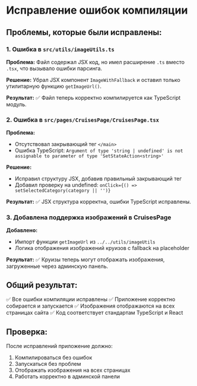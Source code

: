 # Исправление ошибок компиляции

## Проблемы, которые были исправлены:

### 1. Ошибка в `src/utils/imageUtils.ts`
**Проблема:** Файл содержал JSX код, но имел расширение `.ts` вместо `.tsx`, что вызывало ошибки парсинга.

**Решение:** Убрал JSX компонент `ImageWithFallback` и оставил только утилитарную функцию `getImageUrl()`.

**Результат:** ✅ Файл теперь корректно компилируется как TypeScript модуль.

### 2. Ошибка в `src/pages/CruisesPage/CruisesPage.tsx`
**Проблема:** 
- Отсутствовал закрывающий тег `</main>`
- Ошибка TypeScript: `Argument of type 'string | undefined' is not assignable to parameter of type 'SetStateAction<string>'`

**Решение:**
- Исправил структуру JSX, добавив правильный закрывающий тег
- Добавил проверку на undefined: `onClick={() => setSelectedCategory(category || '')}`

**Результат:** ✅ JSX структура корректна, ошибки TypeScript исправлены.

### 3. Добавлена поддержка изображений в CruisesPage
**Добавлено:**
- Импорт функции `getImageUrl` из `../../utils/imageUtils`
- Логика отображения изображений круизов с fallback на placeholder

**Результат:** ✅ Круизы теперь могут отображать изображения, загруженные через админскую панель.

## Общий результат:
✅ Все ошибки компиляции исправлены
✅ Приложение корректно собирается и запускается
✅ Изображения отображаются на всех страницах сайта
✅ Код соответствует стандартам TypeScript и React

## Проверка:
После исправлений приложение должно:
1. Компилироваться без ошибок
2. Запускаться без проблем
3. Отображать изображения на всех страницах
4. Работать корректно в админской панели



















